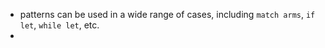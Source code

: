 -  patterns can be used in a wide range of cases, including `match arms`, `if let`, `while let`, etc.
-
